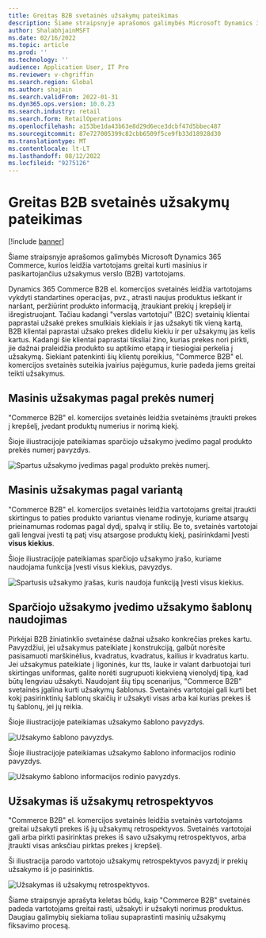 ```yaml
---
title: Greitas B2B svetainės užsakymų pateikimas
description: Šiame straipsnyje aprašomos galimybės Microsoft Dynamics 365 Commerce, kurios leidžia vartotojams greitai kurti masinius ir pasikartojančius užsakymus verslo (B2B) vartotojams.
author: ShalabhjainMSFT
ms.date: 02/16/2022
ms.topic: article
ms.prod: ''
ms.technology: ''
audience: Application User, IT Pro
ms.reviewer: v-chgriffin
ms.search.region: Global
ms.author: shajain
ms.search.validFrom: 2022-01-31
ms.dyn365.ops.version: 10.0.23
ms.search.industry: retail
ms.search.form: RetailOperations
ms.openlocfilehash: a153be1da43b63e8d29d6ece3dcbf47d5bbec487
ms.sourcegitcommit: 87e727005399c82cbb6509f5ce9fb33d18928d30
ms.translationtype: MT
ms.contentlocale: lt-LT
ms.lasthandoff: 08/12/2022
ms.locfileid: "9275126"
---
```

# <a name="place-b2b-website-orders-quickly"></a>Greitas B2B svetainės užsakymų pateikimas

[!include [banner](../../includes/banner.md)]

Šiame straipsnyje aprašomos galimybės Microsoft Dynamics 365 Commerce, kurios leidžia vartotojams greitai kurti masinius ir pasikartojančius užsakymus verslo (B2B) vartotojams.

Dynamics 365 Commerce B2B el. komercijos svetainės leidžia vartotojams vykdyti standartines operacijas, pvz., atrasti naujus produktus ieškant ir naršant, peržiūrint produkto informaciją, įtraukiant prekių į krepšelį ir išregistruojant. Tačiau kadangi "verslas vartotojui" (B2C) svetainių klientai paprastai užsakė prekes smulkiais kiekiais ir jas užsakyti tik vieną kartą, B2B klientai paprastai užsako prekes dideliu kiekiu ir per užsakymų jas kelis kartus. Kadangi šie klientai paprastai tiksliai žino, kurias prekes nori pirkti, jie dažnai praleidžia produkto su aptikimo etapą ir tiesiogiai perkelia į užsakymą. Siekiant patenkinti šių klientų poreikius, "Commerce B2B" el. komercijos svetainės suteikia įvairius pajėgumus, kurie padeda jiems greitai teikti užsakymus.

## <a name="bulk-order-by-item-number"></a>Masinis užsakymas pagal prekės numerį

"Commerce B2B" el. komercijos svetainės leidžia svetainėms įtraukti prekes į krepšelį, įvedant produktų numerius ir norimą kiekį.

Šioje iliustracijoje pateikiamas sparčiojo užsakymo įvedimo pagal produkto prekės numerį pavyzdys.

![Spartus užsakymo įvedimas pagal produkto prekės numerį.](../media/QuickAddByItem.png)

## <a name="bulk-order-by-variant"></a>Masinis užsakymas pagal variantą

"Commerce B2B" el. komercijos svetainės leidžia vartotojams greitai įtraukti skirtingus to paties produkto variantus viename rodinyje, kuriame atsargų prieinamumas rodomas pagal dydį, spalvą ir stilių. Be to, svetainės vartotojai gali lengvai įvesti tą patį visų atsargose produktų kiekį, pasirinkdami Įvesti **visus kiekius**.

Šioje iliustracijoje pateikiamas sparčiojo užsakymo įrašo, kuriame naudojama funkcija Įvesti visus kiekius, pavyzdys.

![Spartusis užsakymo įrašas, kuris naudoja funkciją Įvesti visus kiekius.](../media/MatrixView.png)

## <a name="use-order-templates-for-quick-order-entry"></a>Sparčiojo užsakymo įvedimo užsakymo šablonų naudojimas

Pirkėjai B2B žiniatinklio svetainėse dažnai užsako konkrečias prekes kartu. Pavyzdžiui, jei užsakymus pateikiate į konstrukciją, galbūt norėsite pasisamuoti marškinėlius, kvadratus, kvadratus, kailius ir kvadratus kartu. Jei užsakymus pateikiate į ligoninės, kur tts, lauke ir valant darbuotojai turi skirtingas uniformas, galite norėti sugrupuoti kiekvieną vienolydį tipą, kad būtų lengviau užsakyti. Naudojant šių tipų scenarijus, "Commerce B2B" svetainės įgalina kurti užsakymų šablonus. Svetainės vartotojai gali kurti bet kokį pasirinktinių šablonų skaičių ir užsakyti visas arba kai kurias prekes iš tų šablonų, jei jų reikia.

Šioje iliustracijoje pateikiamas užsakymo šablono pavyzdys.

![Užsakymo šablono pavyzdys.](../media/OrderTemplateHeader.png)

Šioje iliustracijoje pateikiamas užsakymo šablono informacijos rodinio pavyzdys.

![Užsakymo šablono informacijos rodinio pavyzdys.](../media/OrderTemplateLines.png)

## <a name="reorder-from-order-history"></a>Užsakymas iš užsakymų retrospektyvos

"Commerce B2B" el. komercijos svetainės leidžia svetainės vartotojams greitai užsakyti prekes iš jų užsakymų retrospektyvos. Svetainės vartotojai gali arba pirkti pasirinktas prekes iš savo užsakymų retrospektyvos, arba įtraukti visas anksčiau pirktas prekes į krepšelį.

Ši iliustracija parodo vartotojo užsakymų retrospektyvos pavyzdį ir prekių užsakymo iš jo pasirinktis.

![Užsakymas iš užsakymų retrospektyvos.](../media/Reorder.png)

Šiame straipsnyje aprašyta keletas būdų, kaip "Commerce B2B" svetainės padeda vartotojams greitai rasti, užsakyti ir užsakyti norimus produktus. Daugiau galimybių siekiama toliau supaprastinti masinių užsakymų fiksavimo procesą.
